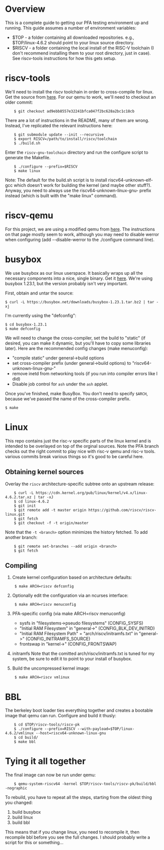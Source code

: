 # Overview
This is a complete guide to getting our PFA testing environment up and running. This guide assumes a number of environment variables:

* $TOP - a folder containing all downloaded repositories. e.g., $TOP/linux-4.6.2 should point to your linux source directory.
* $RISCV - a folder containing the local install of the RISC-V toolchain (I don't recommend installing them to your root directory, just in case). See riscv-tools instructions for how this gets setup.

# riscv-tools
We'll need to install the riscv toolchain in order to cross-compile for linux. Get the source from [here](https://github.com/riscv/riscv-tools). For our qemu to work, we'll need to checkout an older commit:

        $ git checkout ad9ebb8557e32241bfca047f2bc628a2bc1c18cb

There are a lot of instructions in the README, many of them are wrong. Instead, I've replicated the relevant instructions here:

        $ git submodule update --init --recursive
        $ export RISCV=/path/to/install/riscv/toolchain
        $ ./build.sh

Enter the `riscv-gnu-toolchain` directory and run the configure script
to generate the Makefile.

        $ ./configure --prefix=$RISCV
        $ make linux

Note: The default for the build.sh script is to install riscv64-unknown-elf-gcc which doesn't work for building the kernel (and maybe other stuff?). Anyway, you need to always use the riscv64-unknown-linux-gnu- prefix instead (which is built with the "make linux" command).

# riscv-qemu
For this project, we are using a modified qemu from [here](https://github.com/WabashOS/riscv-qemu-pk). The instructions on that page mostly seem to work, although you may need to disable werror when configuring (add --disable-werror to the ./configure command line).

# busybox
We use busybox as our linux userspace. It basically wraps up all the necessary components into a nice, single binary. Get it [here](http://www.busybox.net). We're using busybox 1.23.1, but the version probably isn't very important.

First, obtain and untar the source:

	$ curl -L https://busybox.net/downloads/busybox-1.23.1.tar.bz2 | tar -xj

I'm currently using the "defconfig":

	$ cd busybox-1.23.1
	$ make defconfig

We will need to change the cross-compiler, set the build to
"static" (if desired, you can make it dynamic, but you'll have to copy some
libraries later). Here are the recommended config changes (make menuconfig):

* "compile static" under general->build options
* set cross-compiler prefix (under general->build options) to "riscv64-unknown-linux-gnu-"
* remove inetd from networking tools (if you run into compiler errors like I did)
* Disable job control for `ash` under the `ash` applet.

Once you've finished, make BusyBox. You don't need to specify
`$ARCH`, because we've passed the name of the cross-compiler prefix.

	$ make

# Linux
This repo contains just the risc-v specific parts of the linux kernel and is intended to be overlayed on top of the orginal sources. Note the PFA branch checks out the right commit to play nice with risc-v qemu and risc-v tools. various commits break various things so it's good to be careful here.

## Obtaining kernel sources

Overlay the `riscv` architecture-specific subtree onto an upstream release:

        $ curl -L https://cdn.kernel.org/pub/linux/kernel/v4.x/linux-4.6.2.tar.xz | tar -xJ
        $ cd linux-4.6.2
        $ git init
        $ git remote add -t master origin https://github.com/riscv/riscv-linux.git
        $ git fetch
        $ git checkout -f -t origin/master

Note that the `-t <branch>` option minimizes the history fetched.
To add another branch:

        $ git remote set-branches --add origin <branch>
        $ git fetch

## Compiling

1. Create kernel configuration based on architecture defaults:

        $ make ARCH=riscv defconfig

1. Optionally edit the configuration via an ncurses interface:

        $ make ARCH=riscv menuconfig

1. PFA-specific config (via make ARCH=riscv menuconfig)
  
    * sysfs in "filesystems->pseudo filesystems" (CONFIG_SYSFS)
    * "Initial RAM Filesystem" in "general->" (CONFIG_BLK_DEV_INITRD)
    * "Initial RAM Filesystem Path" = "arch/riscv/initramfs.txt" in "general->" (CONFIG_INITRAMFS_SOURCE)
    * frontswap in "kernel->" (CONFIG_FRONTSWAP)

1. initramfs
Note that the comitted arch/riscv/initramfs.txt is tuned for my system, be sure to edit it to point to your install of busybox.

1. Build the uncompressed kernel image:

        $ make ARCH=riscv vmlinux

# BBL
The berkeley boot loader ties everything together and creates a bootable image that qemu can run. Configure and build it thusly:

        $ cd $TOP/riscv-tools/riscv-pk
        $ ./configure --prefix=RISCV --with-payload=$TOP/linux-4.6.2/vmlinux --host=riscv64-unknown-linux-gnu
        $ cd build/
        $ make bbl

# Tying it all together
The final image can now be run under qemu:

        $ qemu-system-riscv64 -kernel $TOP/riscv-tools/riscv-pk/build/bbl -nographic
        
To rebuild, you have to repeat all the steps, starting from the oldest thing you changed:
1. build busybox
1. build linux
1. build bbl

This means that if you change linux, you need to recompile it, then recompile bbl before you see the full changes. I should probably write a script for this or something...
